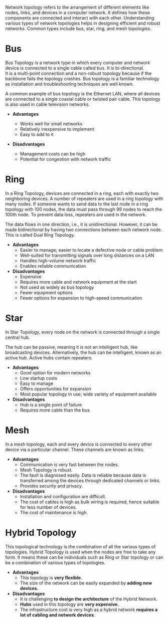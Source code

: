 Network topology refers to the arrangement of different elements like nodes, links, and devices in a computer network. 
It defines how these components are connected and interact with each other. 
Understanding various types of network topologies helps in designing efficient and robust networks.
Common types include bus, star, ring, and mesh topologies.

# Bus
    
Bus Topology is a network type in which every computer and network device is connected to a single cable called bus. It is bi-directional.    
It is a multi-point connection and a non-robust topology because if the backbone fails the topology crashes.
Bus topology is a familiar technology as installation and troubleshooting techniques are well known.

A common example of bus topology is the Ethernet LAN, where all devices are connected to a single coaxial cable or twisted pair cable. This topology is also used in cable television networks.
    
- **Advantages**
  - Works well for small networks
  - Relatively inexpensive to implement
  - Easy to add to it

- **Disadvantages**
  - Management costs can be high
  - Potential for congestion with network traffic


# Ring
In a Ring Topology, devices are connected in a ring, each with exactly two neighboring devices.
A number of repeaters are used in a ring topology with many nodes. If someone wants to send data to the last node in a ring topology with 100 nodes, the data must pass through 99 nodes to reach the 100th node. To prevent data loss, repeaters are used in the network.

The data flows in one direction, i.e., it is unidirectional. However, it can be made bidirectional by having two connections between each network node. This is called Dual Ring Topology.

- **Advantages**
  - Easier to manage; easier to locate a defective node or cable problem
  - Well-suited for transmitting signals over long distances on a LAN
  - Handles high-volume network traffic
  - Enables reliable communication
- **Disadvantages**
    - Expensive
    - Requires more cable and network equipment at the start
    - Not used as widely as bus topology
    - Fewer equipment options
    - Fewer options for expansion to high-speed communication

    
# Star
    
In Star Topology, every node on the network is connected through a single central hub.

The hub can be passive, meaning it is not an intelligent hub, like broadcasting devices. Alternatively, the hub can be intelligent, known as an active hub. Active hubs contain repeaters.
    
- **Advantages**
  - Good option for modern networks
  - Low startup costs
  - Easy to manage
  - Offers opportunities for expansion
  - Most popular topology in use; wide variety of equipment available
- **Disadvantages**
  - Hub is a single point of failure
  - Requires more cable than the bus
    

# Mesh 
    
In a mesh topology, each and every device is connected to every other device via a particular channel. These channels are known as links.
    
- **Advantages**
    - Communication is very fast between the nodes.
    - Mesh Topology is robust.
    - The fault is diagnosed easily. Data is reliable because data is transferred among the devices through dedicated channels or links.
    - Provides security and privacy.
- **Disadvantages**
    - Installation and configuration are difficult.
    - The cost of cables is high as bulk wiring is required, hence suitable for less number of devices.
    - The cost of maintenance is high.


# Hybrid Topology
    
This topological technology is the combination of all the various types of topologies.
Hybrid Topology is used when the nodes are free to take any form. It means these can be individuals such as Ring or Star topology or can be a combination of various types of topologies.
    
    
- **Advantages**
    - This topology is **very flexible**.
    - The size of the network can be easily expanded by **adding new devices.**
- **Disadvantages**
    - It is challenging **to design the architecture** of the Hybrid Network.
    - **Hubs** used in this topology are **very expensive.**
    - The infrastructure cost is very high as a hybrid network **requires a lot of cabling and network devices**.
